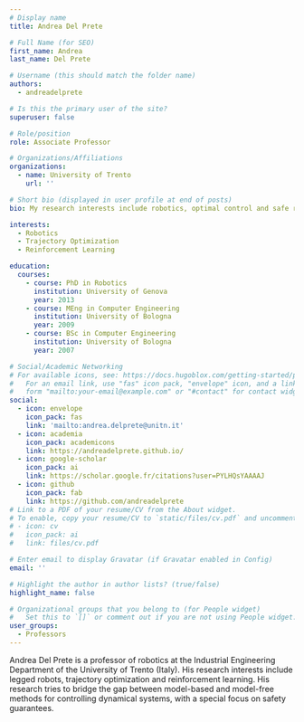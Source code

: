 ```yaml
---
# Display name
title: Andrea Del Prete

# Full Name (for SEO)
first_name: Andrea
last_name: Del Prete

# Username (this should match the folder name)
authors:
  - andreadelprete

# Is this the primary user of the site?
superuser: false

# Role/position
role: Associate Professor

# Organizations/Affiliations
organizations:
  - name: University of Trento
    url: ''

# Short bio (displayed in user profile at end of posts)
bio: My research interests include robotics, optimal control and safe reinforcement learning.

interests:
  - Robotics
  - Trajectory Optimization
  - Reinforcement Learning

education:
  courses:
    - course: PhD in Robotics
      institution: University of Genova
      year: 2013
    - course: MEng in Computer Engineering
      institution: University of Bologna
      year: 2009
    - course: BSc in Computer Engineering
      institution: University of Bologna
      year: 2007

# Social/Academic Networking
# For available icons, see: https://docs.hugoblox.com/getting-started/page-builder/#icons
#   For an email link, use "fas" icon pack, "envelope" icon, and a link in the
#   form "mailto:your-email@example.com" or "#contact" for contact widget.
social:
  - icon: envelope
    icon_pack: fas
    link: 'mailto:andrea.delprete@unitn.it'
  - icon: academia
    icon_pack: academicons
    link: https://andreadelprete.github.io/
  - icon: google-scholar
    icon_pack: ai
    link: https://scholar.google.fr/citations?user=PYLHQsYAAAAJ
  - icon: github
    icon_pack: fab
    link: https://github.com/andreadelprete
# Link to a PDF of your resume/CV from the About widget.
# To enable, copy your resume/CV to `static/files/cv.pdf` and uncomment the lines below.
# - icon: cv
#   icon_pack: ai
#   link: files/cv.pdf

# Enter email to display Gravatar (if Gravatar enabled in Config)
email: ''

# Highlight the author in author lists? (true/false)
highlight_name: false

# Organizational groups that you belong to (for People widget)
#   Set this to `[]` or comment out if you are not using People widget.
user_groups:
  - Professors
---
```


Andrea Del Prete is a professor of robotics at the Industrial Engineering Department of the University of Trento (Italy). His research interests include legged robots, trajectory optimization and reinforcement learning. His research tries to bridge the gap between model-based and model-free methods for controlling dynamical systems, with a special focus on safety guarantees.
